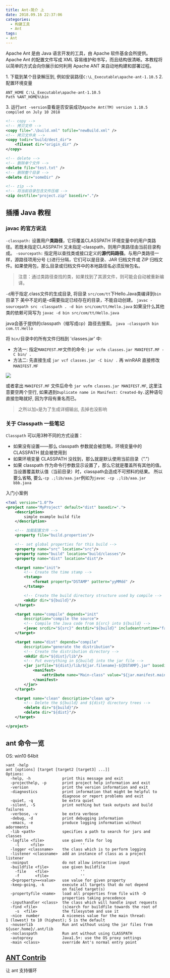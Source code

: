 ```yaml
---
title: Ant-简介 上
date: 2018.09.16 22:37:06
categories:
  - 构建工具
  - Ant
tags:
- Ant
---
```


Apache Ant 是由 Java 语言开发的工具，由 Apache 软件基金会所提供。Apache Ant 的配置文件写成 XML 容易维护和书写，而且结构很清晰。本教程将以简单的方式会向你展示如何利用 Apache ANT 来自动地构建和部署过程。

1\. 下载到某个目录解压到, 例如安装路径`C:\L_Executable\apache-ant-1.10.5`
2\. 配置环境变量

```text
ANT_HOME C:\L_Executable\apache-ant-1.10.5
Path %ANT_HOME%\bin
```

3\. 运行`ant -version`查看是否安装成功`Apache Ant(TM) version 1.10.5 compiled on July 10 2018`

```xml
<!-- copy -->
<!-- 拷贝文件 -->
<copy file=".\build.xml" tofile="newBuild.xml" />
<!-- 拷贝文件夹 -->
<copy todir="build/dest_dir">
    <fileset dir="origin_dir" />
</copy>

<!-- delete -->
<!-- 删除单个文件 -->
<delete file="test.txt" />
<!-- 删除整个目录 -->
<delete dir="someDir" />

<!-- zip -->
<!-- 将当前目录包含文件压缩 -->
<zip destfile="project.zip" basedir="."/>
```

## 插播 Java 教程

### javac 的官方说法

`-classpath:`
设置用户**类路径**，它将覆盖CLASSPATH 环境变量中的用户类路径。若既未指定CLASSPATH 又未指定-classpath，则用户类路径由当前目录构成。
`-sourcepath:`
指定用以查找类或接口定义的**源代码路径**。与用户类路径一样，源路径项用分号 (;)进行分隔，它们可以是目录、JAR 归档文件或 ZIP 归档文件。如果使用包，那么目录或归档文件中的本地路径名必须反映包名。
> 注意：通过类路径查找的类，如果找到了其源文件，则可能会自动被重新编译。

`-d`用于指定.class文件的生成目录, 将目录 `src/com/tt`下Hello.Java类编译到`bin`目录下
美中不足的是-d需要指定已经存在的目录，不能自动创建。
`javac -sourcepath src -classpath . -d bin src/com/tt/Hello.java`
如果没什么其他类的依赖可简写为 `javac -d bin src/com/tt/Hello.java`

java会基于提供的classpath（缩写成cp）路径去搜索。
`java -classpath bin com.tt.Hello`

将 `bin/`目录中的所有文件归档到 'classes.jar' 中:

* 方法一: 指定`MANIFEST.MF`文件的命令:  `jar vcfm classes.jar MANIFEST.MF -C bin/ .`
* 方法二: 先直接生成
`jar vcf classes.jar -C bin/ .`
再 winRAR 直接修改 `MANIFEST.MF`

![](https://upload-images.jianshu.io/upload_images/1662509-1948d6b4264b6e63.png?imageMogr2/auto-orient/strip%7CimageView2/2/w/1240)

或者拿出 `MANIFEST.MF` 文件后命令 `jar vufm classes.jar MANIFEST.MF`, 这里注意要空两个空行, 如果遇到`Duplicate name in Manifest: Created-By.`这种语句直接忽略就好, 因为字段有重名而已。

> 之所以加`v`是为了生成详细输出, 去掉也没影响

### 关于 Classpath 一些笔记

`Classpath` 可以用3种不同的方式设置：

* 如果没有设置——那么 classpath 参数就会被忽略，环境变量中的 CLASSPATH 就会被使用到
* 如果环境变量 CLASSPATH 没找到，那么就是默认使用当前目录（”.”）
* 如果 classpath 作为命令行参数显示设置了，那么它就是覆盖所有其他的值。 当设置覆盖默认值（当前目录）时，classpath会造成不可预料的结果。 所以要么省略, 要么`-cp .;lib/aaa.jar`例如为`javac -cp .;lib/aaa.jar bbb.java`

入门小案例

```xml
<?xml version="1.0"?>
<project name="MyProject" default="dist" basedir=".">
    <description>
        simple example build file
    </description>

    <!-- 加载配置文件 -->
    <property file="build.properties"/>

    <!-- set global properties for this build -->
    <property name="src" location="src"/>
    <property name="build" location="build/classes"/>
    <property name="dist" location="dist"/>

    <target name="init">
        <!-- Create the time stamp -->
        <tstamp>
            <format property="DSTAMP" pattern="yyMMdd" />
        </tstamp>

        <!-- Create the build directory structure used by compile -->
        <mkdir dir="${build}"/>
    </target>

    <target name="compile" depends="init"
        description="compile the source">
        <!-- Compile the Java code from ${src} into ${build} -->
        <javac srcdir="${src}" destdir="${build}" includeantruntime="false"/>
    </target>

    <target name="dist" depends="compile"
        description="generate the distribution">
        <!-- Create the distribution directory -->
        <mkdir dir="${dist}/lib"/>
        <!-- Put everything in ${build} into the jar file -->
        <jar jarfile="${dist}/lib/${jar.filename}-${DSTAMP}.jar" basedir="${build}">
            <manifest>
                <attribute name="Main-class" value="${jar.manifest.main-class}" />
            </manifest>
        </jar>
    </target>

    <target name="clean" description="clean up">
        <!-- Delete the ${build} and ${dist} directory trees -->
        <delete dir="${build}"/>
        <delete dir="${dist}"/>
    </target>

</project>
```

## ant 命令一览

OS: win10 64bit

```text
>ant -help
ant [options] [target [target2 [target3] ...]]
Options:
  -help, -h              print this message and exit
  -projecthelp, -p       print project help information and exit
  -version               print the version information and exit
  -diagnostics           print information that might be helpful to
                         diagnose or report problems and exit
  -quiet, -q             be extra quiet
  -silent, -S            print nothing but task outputs and build failures
  -verbose, -v           be extra verbose
  -debug, -d             print debugging information
  -emacs, -e             produce logging information without adornments
  -lib <path>            specifies a path to search for jars and classes
  -logfile <file>        use given file for log
    -l     <file>                ''
  -logger <classname>    the class which is to perform logging
  -listener <classname>  add an instance of class as a project listener
  -noinput               do not allow interactive input
  -buildfile <file>      use given buildfile
    -file    <file>              ''
    -f       <file>              ''
  -D<property>=<value>   use value for given property
  -keep-going, -k        execute all targets that do not depend
                         on failed target(s)
  -propertyfile <name>   load all properties from file with -D
                         properties taking precedence
  -inputhandler <class>  the class which will handle input requests
  -find <file>           (s)earch for buildfile towards the root of
    -s  <file>           the filesystem and use it
  -nice  number          A niceness value for the main thread:                         1 (lowest) to 10 (highest); 5 is the default
  -nouserlib             Run ant without using the jar files from                         ${user.home}/.ant/lib
  -noclasspath           Run ant without using CLASSPATH
  -autoproxy             Java1.5+: use the OS proxy settings
  -main <class>          override Ant's normal entry point
```

## [ANT Contrib](https://sourceforge.net/projects/ant-contrib/)

让 ant 支持循环
